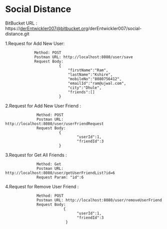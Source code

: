 # Social Distance #

BitBucket URL : https://derEntwickler007@bitbucket.org/derEntwickler007/social-distance.git

1.Request for Add New User:

                 Method: POST
                 Postman URL: http://localhost:8080/user/save
                 Request Body: 
							{  
								"firstName":"Ram",
								"lastName":"Kshire",
								"mobileNo":"8080756412",
								"emailId":"ram@ujwal.com",
								"city":"Dhule",
								"friends":[]
							}
2.Request for Add New User Friend  :

                  Method: POST
                  Postman URL: http://localhost:8080/user/userFriendRequest
                  Request Body: 
                            {
									"userId":1,
									"friendId":3
                            }
3.Request for Get All Friends :

                  Method: Get
                  Postman URL: http://localhost:8080/user/getUserFriendList?id=6
                  Request Param: "id":6
4.Request for Remove User Friend :

                  Method: POST
                  Postman URL: http://localhost:8080/user/removeUserFriend
                  Request Body: 
                              {
									"userId":1,
									"friendId":3
							   }
